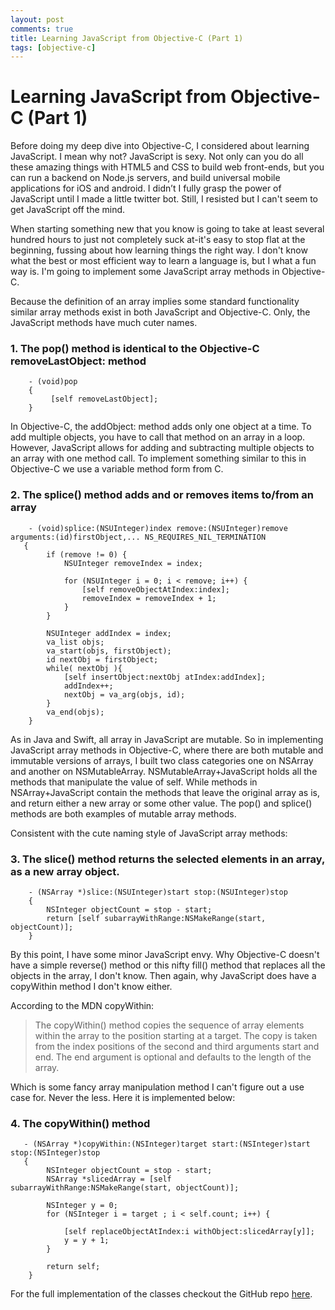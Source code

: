 ```yaml
---
layout: post
comments: true
title: Learning JavaScript from Objective-C (Part 1)
tags: [objective-c]
---
```

# Learning JavaScript from Objective-C (Part 1)

Before doing my deep dive into Objective-C, I considered about learning JavaScript. I mean why not? JavaScript is sexy. Not only can you do all these amazing things with HTML5 and CSS to build web front-ends, but you can run a backend on Node.js servers, and build universal mobile applications for iOS and android. I didn’t I fully grasp the power of JavaScript until I made a little twitter bot. Still, I resisted but I can't seem to get JavaScript off the mind.

When starting something new that you know is going to take at least several hundred hours to just not completely suck at-it's easy to stop flat at the beginning, fussing about how learning things the right way. I don't know what the best or most efficient way to learn a language is, but I what a fun way is. I'm going to implement some JavaScript array methods in Objective-C.

Because the definition of an array implies some standard functionality similar array methods exist in both JavaScript and Objective-C. Only, the JavaScript methods have much cuter names.

### 1. **The pop() method** is identical to the Objective-C removeLastObject: method

        - (void)pop
        {
             [self removeLastObject];
        }

In Objective-C, the addObject: method adds only one object at a time. To add multiple objects, you have to call that method on an array in a loop. However, JavaScript allows for adding and subtracting multiple objects to an array with one method call. To implement something similar to this in Objective-C we use a variable method form from C.

### 2. **The splice() method** adds and or removes items to/from an array

        - (void)splice:(NSUInteger)index remove:(NSUInteger)remove arguments:(id)firstObject,... NS_REQUIRES_NIL_TERMINATION
       {
            if (remove != 0) {
                NSUInteger removeIndex = index;
            
                for (NSUInteger i = 0; i < remove; i++) {
                    [self removeObjectAtIndex:index];
                    removeIndex = removeIndex + 1;
                }
            }
        
            NSUInteger addIndex = index;
            va_list objs;
            va_start(objs, firstObject);
            id nextObj = firstObject;
            while( nextObj ){
                [self insertObject:nextObj atIndex:addIndex];
                addIndex++;
                nextObj = va_arg(objs, id);
            }
            va_end(objs);
        }
            
As in Java and Swift, all array in JavaScript are mutable. So in implementing JavaScript array methods in Objective-C, where there are both mutable and immutable versions of arrays, I built two class categories one on NSArray and another on NSMutableArray. NSMutableArray+JavaScript holds all the methods that manipulate the value of self. While methods in NSArray+JavaScript contain the methods that leave the original array as is, and return either a new array or some other value. The pop() and splice() methods are both examples of mutable array methods. 

Consistent with the cute naming style of JavaScript array methods:

### 3. **The slice() method** returns the selected elements in an array, as a new array object.
     
        - (NSArray *)slice:(NSUInteger)start stop:(NSUInteger)stop
        {
            NSInteger objectCount = stop - start;
            return [self subarrayWithRange:NSMakeRange(start, objectCount)];
        }

By this point, I have some minor JavaScript envy. Why Objective-C doesn't have a simple reverse() method or this nifty fill() method that replaces all the objects in the array, I don't know. Then again, why JavaScript does have a copyWithin method I don't know either. 

According to the MDN copyWithin:
> The copyWithin() method copies the sequence of array elements within the array to the position starting at a target. The copy is taken from the index positions of the second and third arguments start and end. The end argument is optional and defaults to the length of the array.

Which is some fancy array manipulation method I can't figure out a use case for. Never the less. Here it is implemented below:

### 4. **The copyWithin() method** 

       - (NSArray *)copyWithin:(NSInteger)target start:(NSInteger)start stop:(NSInteger)stop
       {
            NSInteger objectCount = stop - start;
            NSArray *slicedArray = [self subarrayWithRange:NSMakeRange(start, objectCount)];
            
            NSInteger y = 0;
            for (NSInteger i = target ; i < self.count; i++) {
            
                [self replaceObjectAtIndex:i withObject:slicedArray[y]];
                y = y + 1;
            }
        
            return self;
        }
                    
For the full implementation of the classes checkout the GitHub repo [here](https://github.com/kiaraRobles/ENVJavaScript).
